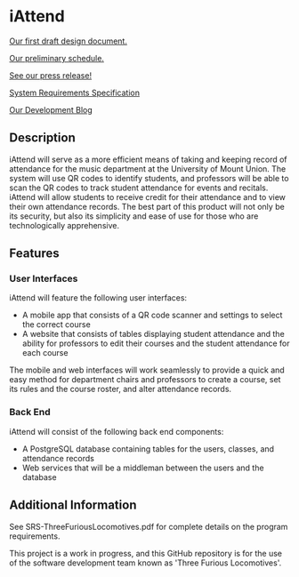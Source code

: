# iAttend

[Our first draft design document.](./DD1_ThreeFuriousLocomotives.pdf)

[Our preliminary schedule.](./PPS-ThreeFuriousLocomotives.pdf)

[See our press release!](./iAttendPressRelease1.pdf)

[System Requirements Specification](./SRS-ThreeFuriousLocomotives.pdf)

[Our Development Blog](./blog.md)

## Description
iAttend will serve as a more efficient means of taking and keeping record of attendance for the music department at the University of Mount Union. The system will use QR codes to identify students, and professors will be able to scan the QR codes to track student attendance for events and recitals. iAttend will allow students to receive credit for their attendance and to view their own attendance records. The best part of this product will not only be its security, but also its simplicity and ease of use for those who are technologically apprehensive.

## Features
### User Interfaces
iAttend will feature the following user interfaces:
- A mobile app that consists of a QR code scanner and settings to select the correct course
- A website that consists of tables displaying student attendance and the ability for professors to edit their courses and the student attendance for each course

The mobile and web interfaces will work seamlessly to provide a quick and easy method for department chairs and professors to create a course, set its rules and the course roster, and alter attendance records.

### Back End
iAttend will consist of the following back end components:
- A PostgreSQL database containing tables for the users, classes, and attendance records
- Web services that will be a middleman between the users and the database

## Additional Information
See SRS-ThreeFuriousLocomotives.pdf for complete details on the program requirements.

This project is a work in progress, and this GitHub repository is for the use of the software development team known as 'Three Furious Locomotives'.

